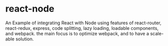 # react-node
An Example of integrating React with Node using features of react-router, react-redux, express, code splitting, lazy loading, loadable components, and webpack.  the main focus is to optimize webpack, and to have a scale-able solution.
